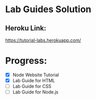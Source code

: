# Lab Guides Solution


## Heroku Link:
  https://tutorial-labs.herokuapp.com/

# Progress:
- [X] Node Website Tutorial
- [X] Lab Guide for HTML
- [ ] Lab Guide for CSS
- [ ] Lab Guide for Node.js
